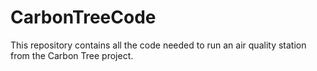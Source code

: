# CarbonTreeCode
This repository contains all the code needed to run an air quality station from the Carbon Tree project.
